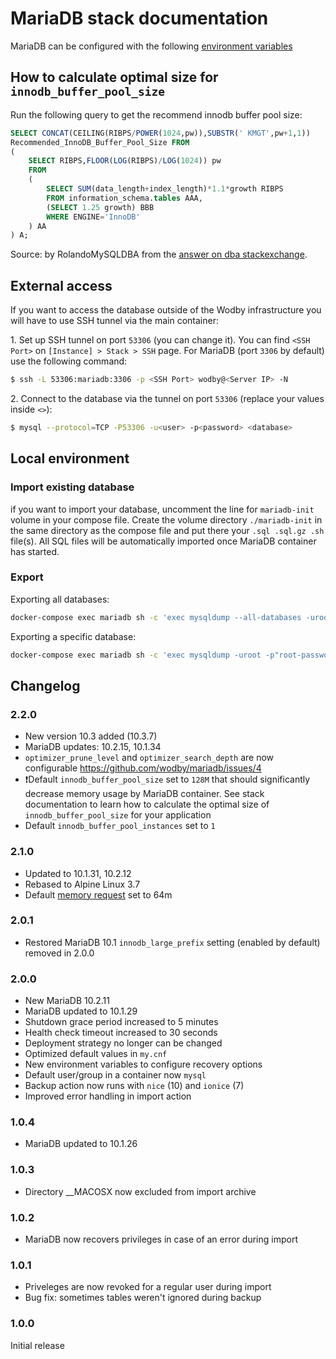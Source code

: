 # MariaDB stack documentation

MariaDB can be configured with the following [environment variables](https://github.com/wodby/mariadb#environment-variables)

## How to calculate optimal size for `innodb_buffer_pool_size`

Run the following query to get the recommend innodb buffer pool size:

```sql
SELECT CONCAT(CEILING(RIBPS/POWER(1024,pw)),SUBSTR(' KMGT',pw+1,1))
Recommended_InnoDB_Buffer_Pool_Size FROM
(
    SELECT RIBPS,FLOOR(LOG(RIBPS)/LOG(1024)) pw
    FROM
    (
        SELECT SUM(data_length+index_length)*1.1*growth RIBPS
        FROM information_schema.tables AAA,
        (SELECT 1.25 growth) BBB
        WHERE ENGINE='InnoDB'
    ) AA
) A;
```

Source: by RolandoMySQLDBA from the [answer on dba stackexchange](https://dba.stackexchange.com/a/27472/134547).

## External access

If you want to access the database outside of the Wodby infrastructure you will have to use SSH tunnel via the main container:

1\. Set up SSH tunnel on port `53306` (you can change it). You can find `<SSH Port>` on `[Instance] > Stack > SSH` page. For MariaDB (port `3306` by default) use the following command:

```bash
$ ssh -L 53306:mariadb:3306 -p <SSH Port> wodby@<Server IP> -N
```

2\. Connect to the database via the tunnel on port `53306` (replace your values inside `<>`):

```bash
$ mysql --protocol=TCP -P53306 -u<user> -p<password> <database>
```

## Local environment

### Import existing database

if you want to import your database, uncomment the line for `mariadb-init` volume in your compose file. Create the volume directory `./mariadb-init` in the same directory as the compose file and put there your `.sql .sql.gz .sh` file(s). All SQL files will be automatically imported once MariaDB container has started.

### Export

Exporting all databases:
```bash
docker-compose exec mariadb sh -c 'exec mysqldump --all-databases -uroot -p"root-password"' > databases.sql
```

Exporting a specific database:
```bash
docker-compose exec mariadb sh -c 'exec mysqldump -uroot -p"root-password" my-db' > my-db.sql
```

## Changelog

### 2.2.0

* New version 10.3 added (10.3.7)
* MariaDB updates: 10.2.15, 10.1.34
* `optimizer_prune_level` and `optimizer_search_depth` are now configurable https://github.com/wodby/mariadb/issues/4
* ❗Default `innodb_buffer_pool_size` set to `128M` that should significantly decrease memory usage by MariaDB container. See stack documentation to learn how to calculate the optimal size of `innodb_buffer_pool_size` for your application
* Default `innodb_buffer_pool_instances` set to `1`

### 2.1.0

* Updated to 10.1.31, 10.2.12
* Rebased to Alpine Linux 3.7
* Default [memory request](https://docs.wodby.com/stacks/config#resources) set to 64m

### 2.0.1

* Restored MariaDB 10.1 `innodb_large_prefix` setting (enabled by default) removed in 2.0.0

### 2.0.0

* New MariaDB 10.2.11
* MariaDB updated to 10.1.29
* Shutdown grace period increased to 5 minutes
* Health check timeout increased to 30 seconds
* Deployment strategy no longer can be changed
* Optimized default values in `my.cnf`
* New environment variables to configure recovery options
* Default user/group in a container now `mysql`
* Backup action now runs with `nice` (10) and `ionice` (7)
* Improved error handling in import action

### 1.0.4

* MariaDB updated to 10.1.26

### 1.0.3

* Directory __MACOSX now excluded from import archive

### 1.0.2

* MariaDB now recovers privileges in case of an error during import

### 1.0.1

* Priveleges are now revoked for a regular user during import
* Bug fix: sometimes tables weren't ignored during backup

### 1.0.0

Initial release

